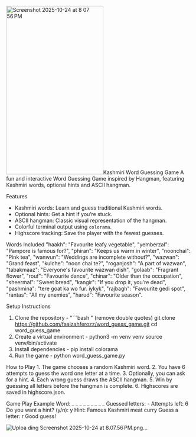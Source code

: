 <img width="263" height="455" alt="Screenshot 2025-10-24 at 8 07 56 PM" src="https://github.com/user-attachments/assets/3d97ca18-83a6-4b2c-ad16-22e3ef33e437" />Kashmiri Word Guessing Game 
A fun and interactive Word Guessing Game inspired by Hangman, featuring Kashmiri words, optional hints and ASCII hangman.  

Features
- Kashmiri words: Learn and guess traditional Kashmiri words.  
- Optional hints: Get a hint if you’re stuck.  
- ASCII hangman: Classic visual representation of the hangman.  
- Colorful terminal output using `colorama`.  
- Highscore tracking: Save the player with the fewest guesses. 

Words Included
    "haakh": "Favourite leafy vegetable",
    "yemberzal": "Pampore is famous for?",
    "phiran": "Keeps us warm in winter",
    "noonchai": "Pink tea",
    "wanwun": "Weddings are incomplete without?",
    "wazwan": "Grand feast",
    "kulche": "noon chai te?",
    "roganjosh": "A part of wazwan",
    "tabakmaaz": "Everyone's favourite wazwan dish",
    "golaab": "Fragrant flower",
    "rouf": "Favourite dance",
    "chinar": "Older than the occupation",
    "sheermal": "Sweet bread",
    "kangir": "If you drop it, you're dead",
    "pashmina": "tere goat ka wo fur. iykyk",
    "rajbagh": "Favourite gedi spot",
    "rantas": "All my enemies",
    "harud": "Favourite season".

Setup Instructions
  1. Clone the repository -
  "```bash " (remove double quotes)
  git clone https://github.com/faaizahferozz/word_guess_game.git
  cd word_guess_game
  2.	Create a virtual environment -
  python3 -m venv venv
  source venv/bin/activate
  3.	Install dependencies -
  pip install colorama
  4.	Run the game -
  python word_guess_game.py


How to Play
	1.	The game chooses a random Kashmiri word.
	2.	You have 6 attempts to guess the word one letter at a time.
	3.	Optionally, you can ask for a hint.
	4.	Each wrong guess draws the ASCII hangman.
	5.	Win by guessing all letters before the hangman is complete.
	6.	Highscores are saved in highscore.json.

Game Play Example 
Word: _ _ _ _ _ _ _ _ _
Guessed letters: -
Attempts left: 6
Do you want a hint? (y/n): y
Hint: Famous Kashmiri meat curry
Guess a letter: r
Good guess!
    
![Uploa<img width="263" height="455" alt="Screenshot 2025-10-24 at 8 08 09 PM" src="https://github.com/user-attachments/assets/a6587625-82ee-48e2-8ab6-b55278f6adf6" />
ding Screenshot 2025-10-24 at 8.07.56 PM.png…]()

    

